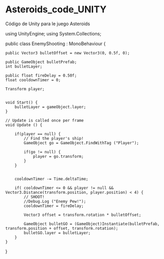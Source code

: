 # Asteroids_code_UNITY
Código de Unity para le juego Asteroids

using UnityEngine;
using System.Collections;

public class EnemyShooting : MonoBehaviour {

	public Vector3 bulletOffset = new Vector3(0, 0.5f, 0);
	
	public GameObject bulletPrefab;
	int bulletLayer;

	public float fireDelay = 0.50f;
	float cooldownTimer = 0;

	Transform player;


	void Start() {
		bulletLayer = gameObject.layer;
	}

	// Update is called once per frame
	void Update () {

		if(player == null) {
			// Find the player's ship!
			GameObject go = GameObject.FindWithTag ("Player");
			
			if(go != null) {
				player = go.transform;
			}
		}


		cooldownTimer -= Time.deltaTime;
		
		if( cooldownTimer <= 0 && player != null && Vector3.Distance(transform.position, player.position) < 4) {
			// SHOOT!
			//Debug.Log ("Enemy Pew!");
			cooldownTimer = fireDelay;
			
			Vector3 offset = transform.rotation * bulletOffset;
			
			GameObject bulletGO = (GameObject)Instantiate(bulletPrefab, transform.position + offset, transform.rotation);
			bulletGO.layer = bulletLayer;
		}
	}
}

